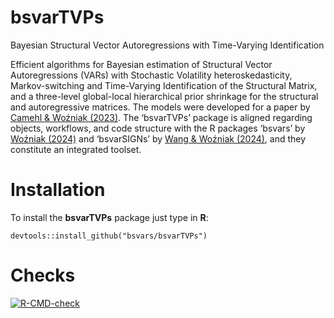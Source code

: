 
# bsvarTVPs

Bayesian Structural Vector Autoregressions with Time-Varying
Identification

Efficient algorithms for Bayesian estimation of Structural Vector
Autoregressions (VARs) with Stochastic Volatility heteroskedasticity,
Markov-switching and Time-Varying Identification of the Structural
Matrix, and a three-level global-local hierarchical prior shrinkage for
the structural and autoregressive matrices. The models were developed
for a paper by [Camehl & Woźniak
(2023)](https://doi.org/10.48550/arXiv.2311.05883). The ‘bsvarTVPs’
package is aligned regarding objects, workflows, and code structure with
the R packages ‘bsvars’ by [Woźniak
(2024)](https://doi.org/10.32614/CRAN.package.bsvars) and ‘bsvarSIGNs’
by [Wang & Woźniak
(2024)](https://doi.org/10.32614/CRAN.package.bsvarSIGNs), and they
constitute an integrated toolset.

# Installation

To install the **bsvarTVPs** package just type in **R**:

    devtools::install_github("bsvars/bsvarTVPs")

# Checks

[![R-CMD-check](https://github.com/bsvars/bsvarTVPs/actions/workflows/R-CMD-check.yaml/badge.svg)](https://github.com/bsvars/bsvarTVPs/actions/workflows/R-CMD-check.yaml)
